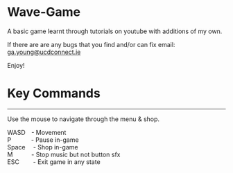 # Wave-Game
A basic game learnt through tutorials on youtube with additions of my own.

If there are are any bugs that you find and/or can fix email: ga.young@ucdconnect.ie

Enjoy!

# Key Commands
----------------

Use the mouse to navigate through the menu & shop.

WASD&ensp;&ensp;- Movement <br />
P&ensp;&ensp;&ensp;&ensp;&ensp;&ensp; - Pause in-game <br />
Space&ensp;&ensp;   - Shop in-game <br />
M &ensp;&ensp;&ensp;&ensp;&ensp;      - Stop music but not button sfx <br />
ESC&ensp;&ensp;&ensp;&ensp;     - Exit game in any state <br />
